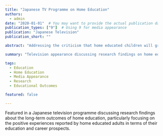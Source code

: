```yaml
---
title: "Japanese TV Programme on Home Education"
authors:
  - admin
date: "2020-01-01"  # You may want to provide the actual publication date
publication_types: ["9"]  # Using 9 for media appearance
publication: "Japanese Television"
publication_short: ""

abstract: "Addressing the criticism that home educated children will grow up resentful at having been isolated from school going peers, Ray found that 95% of the homeschooled adults were pleased to have been home educated, adding that their education had not hindered them in terms of either career or education."

summary: "Television appearance discussing research findings on home education outcomes."

tags:
  - Education
  - Home Education
  - Media Appearance
  - Research
  - Educational Outcomes

featured: false

---
```


Featured in a Japanese television programme discussing research findings about the long-term outcomes of home education, particularly focusing on the positive experiences reported by home educated adults in terms of their education and career prospects. 